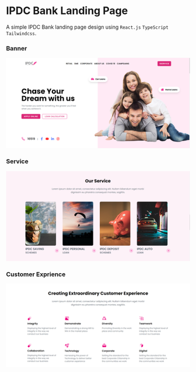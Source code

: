 # IPDC Bank Landing Page

A simple IPDC Bank landing page design using `React.js` `TypeScript` `Tailwindcss`.

### Banner

<img src="./src/assets/website1.png" alt="Alt text" title="IPDC Banner">

### Service

<img src="./src/assets/website2.png" alt="Alt text" title="IPDC Banner">

### Customer Exprience

<img src="./src/assets/website3.png" alt="Alt text" title="IPDC Banner">
